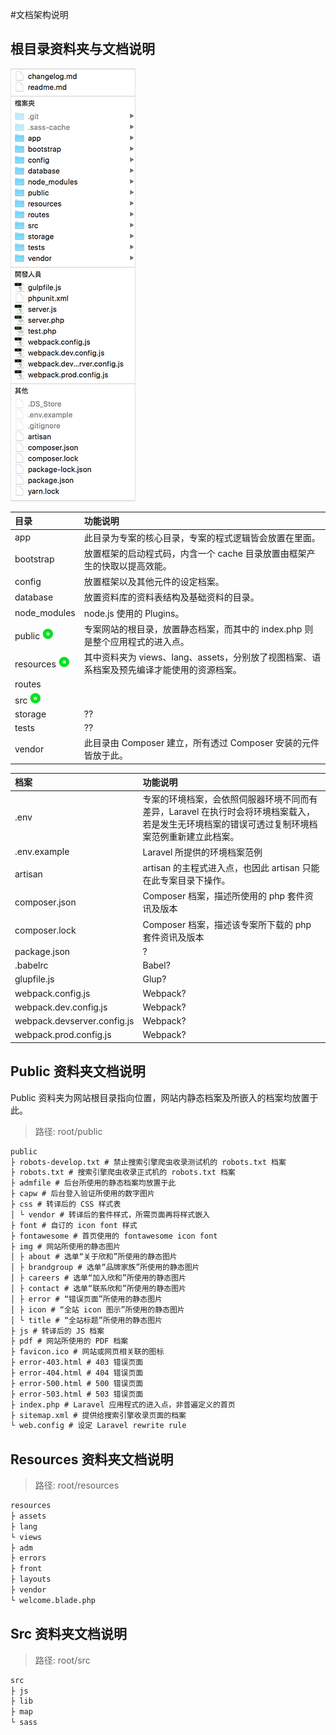 #文档架构说明

## 根目录资料夹与文档说明

![](/assets/doc.png)

| 目录 | 功能说明 |
| :--- | :--- |
| app | 此目录为专案的核心目录，专案的程式逻辑皆会放置在里面。 |
| bootstrap | 放置框架的启动程式码，内含一个 cache 目录放置由框架产生的快取以提高效能。 |
| config | 放置框架以及其他元件的设定档案。 |
| database | 放置资料库的资料表结构及基础资料的目录。 |
| node\_modules | node.js 使用的 Plugins。 |
| public ![](/images/star.png) | 专案网站的根目录，放置静态档案，而其中的 index.php 则是整个应用程式的进入点。 |
| resources ![](/images/star.png) | 其中资料夹为 views、lang、assets，分别放了视图档案、语系档案及预先编译才能使用的资源档案。 |
| routes | |
| src ![](/images/star.png) | |
| storage | ?? |
| tests | ?? |
| vendor | 此目录由 Composer 建立，所有透过 Composer 安装的元件皆放于此。 |

| 档案 | 功能说明 |
| :--- | :--- |
| .env | 专案的环境档案，会依照伺服器环境不同而有差异，Laravel 在执行时会将环境档案载入，若是发生无环境档案的错误可透过复制环境档案范例重新建立此档案。 |
| .env.example | Laravel 所提供的环境档案范例 |
| artisan | artisan 的主程式进入点，也因此 artisan 只能在此专案目录下操作。 |
| composer.json | Composer 档案，描述所使用的 php 套件资讯及版本 |
| composer.lock | Composer 档案，描述该专案所下载的 php 套件资讯及版本 |
| package.json | ? |
| .babelrc | Babel? |
| glupfile.js | Glup? |
| webpack.config.js | Webpack? |
| webpack.dev.config.js | Webpack? |
| webpack.devserver.config.js | Webpack? |
| webpack.prod.config.js | Webpack? |

## Public 资料夹文档说明

Public 资料夹为网站根目录指向位置，网站内静态档案及所嵌入的档案均放置于此。

> 路径: root/public

```markdown
public
├ robots-develop.txt # 禁止搜索引擎爬虫收录测试机的 robots.txt 档案
├ robots.txt # 搜索引擎爬虫收录正式机的 robots.txt 档案
├ admfile # 后台所使用的静态档案均放置于此
├ capw # 后台登入验证所使用的数字图片
├ css # 转译后的 CSS 样式表
│ └ vendor # 转译后的套件样式，所需页面再将样式嵌入
├ font # 自订的 icon font 样式
├ fontawesome # 首页使用的 fontawesome icon font
├ img # 网站所使用的静态图片
│ ├ about # 选单“关于欣和”所使用的静态图片
│ ├ brandgroup # 选单“品牌家族”所使用的静态图片
│ ├ careers # 选单“加入欣和”所使用的静态图片
│ ├ contact # 选单“联系欣和”所使用的静态图片
│ ├ error # “错误页面”所使用的静态图片
│ ├ icon # “全站 icon 图示”所使用的静态图片
│ └ title # “全站标题”所使用的静态图片
├ js # 转译后的 JS 档案
├ pdf # 网站所使用的 PDF 档案
├ favicon.ico # 网站或网页相关联的图标
├ error-403.html # 403 错误页面
├ error-404.html # 404 错误页面
├ error-500.html # 500 错误页面
├ error-503.html # 503 错误页面
├ index.php # Laravel 应用程式的进入点，非普遍定义的首页
├ sitemap.xml # 提供给搜索引擎收录页面的档案
└ web.config # 设定 Laravel rewrite rule
```

## Resources 资料夹文档说明

> 路径: root/resources

```markdown
resources
├ assets
├ lang
└ views
├ adm
├ errors
├ front
├ layouts
├ vendor
└ welcome.blade.php
```

## Src 资料夹文档说明

> 路径: root/src

```markdown
src
├ js
├ lib
├ map
└ sass
```

